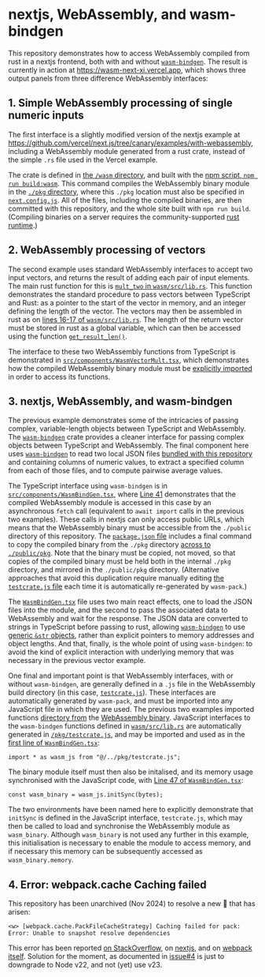 # nextjs, WebAssembly, and wasm-bindgen

This repository demonstrates how to access WebAssembly compiled from rust in a
nextjs frontend, both with and without
[`wasm-bindgen`](https://github.com/rustwasm/wasm-bindgen). The result is
currently in action at https://wasm-next-xi.vercel.app, which shows three
output panels from three difference WebAssembly interfaces:

## 1. Simple WebAssembly processing of single numeric inputs

The first interface is a slightly  modified version of the nextjs example at
https://github.com/vercel/next.js/tree/canary/examples/with-webassembly,
including a WebAssembly module generated from a rust crate, instead of the
simple `.rs` file used in the Vercel example.

The crate is defined in [the `/wasm`
directory](https://github.com/mpadge/wasm-next/tree/main/wasm), and built with
the [npm script, `npm run
build:wasm`](https://github.com/mpadge/wasm-next/blob/main/package.json#L6).
This command compiles the WebAssembly binary module in the [`./pkg`
directory](https://github.com/mpadge/wasm-next/tree/main/pkg), where this
`./pkg` location must also be specified in
[`next.config.js`](https://github.com/mpadge/wasm-next/blob/main/next.config.js).
All of the files, including the compiled binaries, are then committed with this
repository, and the whole site built with `npm run build`. (Compiling binaries
on a server requires the community-supported [rust
runtime](https://github.com/vercel-community/rust).)

## 2. WebAssembly processing of vectors

The second example uses standard WebAssembly interfaces to accept two input
vectors, and returns the result of adding each pair of input elements. The main
rust function for this is [`mult_two` in
`wasm/src/lib.rs`](https://github.com/mpadge/wasm-next/blob/main/wasm/src/lib.rs).
This function demonstrates the standard procedure to pass vectors between
TypeScript and Rust: as a pointer to the start of the vector in memory, and an
integer defining the length of the vector. The vectors may then be assembled in
rust as on [lines 16-17 of
`wasm/src/lib.rs`](https://github.com/mpadge/wasm-next/blob/main/wasm/src/lib.rs#L16-L17).
The length of the return vector must be stored in rust as a global variable,
which can then be accessed using the function
[`get_result_len()`](https://github.com/mpadge/wasm-next/blob/main/wasm/src/lib.rs#L34-L36).

The interface to these two WebAssembly functions from TypeScript is
demonstrated in
[`src/components/WasmVectorMult.tsx`](https://github.com/mpadge/wasm-next/blob/main/src/components/WasmVectorMult.tsx),
which demonstrates how the compiled WebAssembly binary module must be
[explicitly
imported](https://github.com/mpadge/wasm-next/blob/main/src/components/WasmVectorMult.tsx#L22)
in order to access its functions.


## 3. nextjs, WebAssembly, and wasm-bindgen

The previous example demonstrates some of the intricacies of passing complex,
variable-length objects between TypeScript and WebAssembly. The
[`wasm-bindgen`](https://github.com/rustwasm/wasm-bindgen) crate provides a
cleaner interface for passing complex objects between TypeScript and
WebAssembly. The final component here uses
[`wasm-bindgen`](https://github.com/rustwasm/wasm-bindgen) to read two local
JSON files [bundled with this
repository](https://github.com/mpadge/wasm-next/tree/main/public/data) and
containing columns of numeric values, to extract a specified column from each
of those files, and to compute pairwise average values.

The TypeScript interface using `wasm-bindgen` is in
[`src/components/WasmBindGen.tsx`](https://github.com/mpadge/wasm-next/blob/main/src/components/WasmBindGen.tsx),
where [Line 41](
https://github.com/mpadge/wasm-next/blob/main/src/components/WasmBindGen.tsx#L41)
demonstrates that the compiled WebAssembly module is accessed in this case by an
asynchronous `fetch` call (equivalent to `await import` calls in the previous
two examples). These calls in nextjs can only access public URLs, which means
that the WebAssembly binary must be accessible from the `./public`
directory of this repository. The [`package.json`
file](https://github.com/mpadge/wasm-next/blob/main/package.json) includes a
final command to copy the compiled binary from the `./pkg` directory [across to
`./public/pkg`](https://github.com/mpadge/wasm-next/blob/main/package.json#L6).
Note that the binary must be copied, not moved, so that copies of the compiled
binary must be held both in the internal `./pkg` directory, and mirrored in the
`./public/pkg` directory. (Alternative approaches that avoid this duplication
require manually editing [the `testcrate.js`
file](https://github.com/mpadge/wasm-next/blob/main/pkg/testcrate.js) each time
it is automatically re-generated by `wasm-pack`.)


The
[`WasmBindGen.tsx`](https://github.com/mpadge/wasm-next/blob/main/src/components/WasmBindGen.tsx)
file uses two main react effects, one to load the JSON files into the module,
and the second to pass the associated data to WebAssembly and wait for the
response. The JSON data are converted to strings in TypeScript before passing
to rust, allowing [`wasm-bindgen`](https://github.com/rustwasm/wasm-bindgen) to
use [generic `&str`
objects](https://github.com/mpadge/wasm-next/blob/main/wasm/src/lib.rs#L66),
rather than explicit pointers to memory addresses and object lengths. And that,
finally, is the whole point of using `wasm-bindgen`: to avoid the kind of
explicit interaction with underlying memory that was necessary in the previous
vector example.

One final and important point is that WebAssembly interfaces, with or without
`wasm-bindgen`, are generally defined in a `.js` file in the WebAssembly build
directory (in this case,
[`testcrate.js`](https://github.com/mpadge/wasm-next/blob/main/pkg/testcrate.js)).
These interfaces are automatically generated by `wasm-pack`, and must be
imported into any JavaScript file in which they are used. The previous two
examples imported functions [directory
from](https://github.com/mpadge/wasm-next/blob/main/src/components/WasmAddTwo.tsx#L13)
the [WebAssembly
binary](https://github.com/mpadge/wasm-next/blob/main/src/components/WasmVectorMult.tsx#L22).
JavaScript interfaces to the `wasm-bindgen` functions defined in
[`wasm/src/lib.rs`](https://github.com/mpadge/wasm-next/blob/main/wasm/src/lib.rs)
are automatically generated in
[`/pkg/testcrate.js`](https://github.com/mpadge/wasm-next/blob/main/pkg/testcrate.js),
and may be imported and used as in the [first line of `WasmBindGen.tsx`](
https://github.com/mpadge/wasm-next/blob/main/src/components/WasmBindGen.tsx#L1):
```{js}
import * as wasm_js from "@/../pkg/testcrate.js";
```
The binary module itself must then also be initalised, and its memory usage
synchronised with the JavaScript code, with [Line 47 of `WasmBindGen.tsx`](
https://github.com/mpadge/wasm-next/blob/main/src/components/WasmBindGen.tsx#L47):
```{js}
const wasm_binary = wasm_js.initSync(bytes);
```
The two environments have been named here to explicitly demonstrate that
`initSync` is defined in the JavaScript interface, `testcrate.js`, which may
then be called to load and synchronise the WebAssembly module as `wasm_binary`.
Although `wasm_binary` is not used any further in this example, this
initialisation is necessary to enable the module to access memory, and if
necessary this memory can be subsequently accessed as `wasm_binary.memory`.

## 4. Error: webpack.cache Caching failed

This repository has been unarchived (Nov 2024) to resolve a new :bug: that has
arisen:

```
<w> [webpack.cache.PackFileCacheStrategy] Caching failed for pack: Error: Unable to snapshot resolve dependencies
```

This error has been reported [on
StackOverflow](https://stackoverflow.com/questions/73306304/w-webpack-cache-packfilecachestrategy-caching-failed-for-pack-error-unable),
on [nextjs](https://github.com/vercel/next.js/issues/27650), and on [webpack
itself](https://github.com/webpack/webpack/issues/11908). Solution for the
moment, as documented in
[issue#4](https://github.com/mpadge/wasm-next/issues/4) is just to downgrade to
Node v22, and not (yet) use v23.
